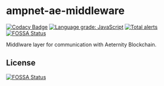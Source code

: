 # ampnet-ae-middleware
[![Codacy Badge](https://api.codacy.com/project/badge/Grade/fed96a11da7448b4b4245a39ce1c9871)](https://www.codacy.com/manual/AMPnet/ampnet-ae-middleware?utm_source=github.com&amp;utm_medium=referral&amp;utm_content=AMPnet/ampnet-ae-middleware&amp;utm_campaign=Badge_Grade) [![Language grade: JavaScript](https://img.shields.io/lgtm/grade/javascript/g/AMPnet/ampnet-ae-middleware.svg?logo=lgtm&logoWidth=18)](https://lgtm.com/projects/g/AMPnet/ampnet-ae-middleware/context:javascript) [![Total alerts](https://img.shields.io/lgtm/alerts/g/AMPnet/ampnet-ae-middleware.svg?logo=lgtm&logoWidth=18)](https://lgtm.com/projects/g/AMPnet/ampnet-ae-middleware/alerts/) [![FOSSA Status](https://app.fossa.com/api/projects/git%2Bgithub.com%2FAMPnet%2Fampnet-ae-middleware.svg?type=shield)](https://app.fossa.com/projects/git%2Bgithub.com%2FAMPnet%2Fampnet-ae-middleware?ref=badge_shield)

Middlware layer for communication with Aeternity Blockchain.

## License
[![FOSSA Status](https://app.fossa.io/api/projects/git%2Bgithub.com%2FAMPnet%2Fampnet-ae-middleware.svg?type=large)](https://app.fossa.io/projects/git%2Bgithub.com%2FAMPnet%2Fampnet-ae-middleware?ref=badge_large)
